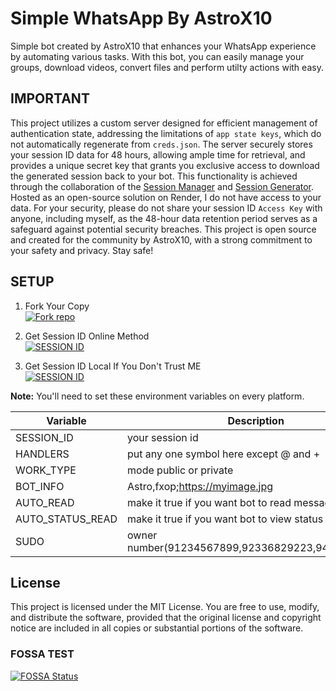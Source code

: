 # Simple WhatsApp By AstroX10

<p>
    Simple  bot created by AstroX10 that enhances your WhatsApp experience by automating various tasks. With this bot, you can easily manage your groups, download videos, convert files and perform utilty actions with easy.
</p>

## IMPORTANT

This project utilizes a custom server designed for efficient management of authentication state, addressing the limitations of `app state keys`, which do not automatically regenerate from `creds.json`. The server securely stores your session ID data for 48 hours, allowing ample time for retrieval, and provides a unique secret key that grants you exclusive access to download the generated session back to your bot. This functionality is achieved through the collaboration of the [Session Manager](https://github.com/AstroX10/session-manager) and [Session Generator](https://github.com/AstroX10/whatsapp-bot-session). Hosted as an open-source solution on Render, I do not have access to your data. For your security, please do not share your session ID `Access Key` with anyone, including myself, as the 48-hour data retention period serves as a safeguard against potential security breaches. This project is open source and created for the community by AstroX10, with a strong commitment to your safety and privacy. Stay safe!

## SETUP

1. Fork Your Copy
   <br>
   <a href='https://github.com/AstroX10/whatsapp-bot/fork' target="_blank"><img alt='Fork repo' src='https://img.shields.io/badge/Fork Repo-100000?style=for-the-badge&logo=scan&logoColor=white&labelColor=black&color=black'/></a>

2. Get Session ID Online Method
   <br>
   <a href='https://fxoprisa.vercel.app/' target="_blank"><img alt='SESSION ID' src='https://img.shields.io/badge/Session_id-100000?style=for-the-badge&logo=scan&logoColor=white&labelColor=black&color=black'/></a>

3. Get Session ID Local If You Don't Trust ME
   <br>
   <a href='https://github.com/AstroX10/whatsapp-bot-session' target="_blank"><img alt='SESSION ID' src='https://img.shields.io/badge/Session_id-100000?style=for-the-badge&logo=scan&logoColor=white&labelColor=black&color=black'/></a>

**Note:** You'll need to set these environment variables on every platform.

| Variable         | Description                                      |
| ---------------- | ------------------------------------------------ |
| SESSION_ID       | your session id                                  |
| HANDLERS         | put any one symbol here except @ and +           |
| WORK_TYPE        | mode public or private                           |
| BOT_INFO         | Astro,fxop;https://myimage.jpg                   |
| AUTO_READ        | make it true if you want bot to read messages    |
| AUTO_STATUS_READ | make it true if you want bot to view status      |
| SUDO             | owner number(91234567899,92336829223,9474839234) |


## License

This project is licensed under the MIT License. You are free to use, modify, and distribute the software, provided that the original license and copyright notice are included in all copies or substantial portions of the software.

### FOSSA TEST

[![FOSSA Status](https://app.fossa.com/api/projects/git%2Bgithub.com%2FAstroX10%2Fwhatsapp-bot.svg?type=shield&issueType=security)](https://app.fossa.com/projects/git%2Bgithub.com%2FAstroX10%2Fwhatsapp-bot?ref=badge_shield&issueType=security)
